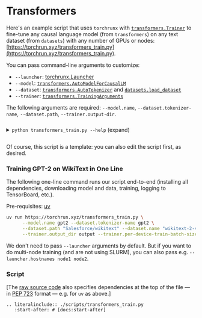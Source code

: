 # Transformers

Here's an example script that uses `torchrunx` with [`transformers.Trainer`](https://huggingface.co/docs/transformers/en/main_classes/trainer) to fine-tune any causal language model (from `transformers`) on any text dataset (from `datasets`) with any number of GPUs or nodes: [https://torchrun.xyz/transformers_train.py](https://torchrun.xyz/transformers_train.py).

You can pass command-line arguments to customize:
  - `--launcher`: [torchrunx.Launcher](../api.md#torchrunx.Launcher)
  - `--model`: [`transformers.AutoModelForCausalLM`](https://huggingface.co/docs/transformers/en/model_doc/auto#transformers.AutoModelForCausalLM)
  - `--dataset`: [`transformers.AutoTokenizer`](https://huggingface.co/docs/transformers/en/model_doc/auto#transformers.AutoTokenizer) and [`datasets.load_dataset`](https://huggingface.co/docs/datasets/en/package_reference/loading_methods#datasets.load_dataset)
  - `--trainer`: [`transformers.TrainingArguments`](https://huggingface.co/docs/transformers/en/main_classes/trainer#transformers.TrainingArguments)

The following arguments are required: `--model.name`, `--dataset.tokenizer-name`, `--dataset.path`, `--trainer.output-dir`.

<details>
  <summary><p style="display: inline-block;"><code class="docutils literal notranslate"><span class="pre">python transformers_train.py --help</span></code></p> (expand)</summary>

  ```{eval-rst}
  .. literalinclude:: ./scripts/transformers_help.txt
  ```
</details>

Of course, this script is a template: you can also edit the script first, as desired.

### Training GPT-2 on WikiText in One Line

The following one-line command runs our script end-to-end (installing all dependencies, downloading model and data, training, logging to TensorBoard, etc.).

Pre-requisites: [uv](https://docs.astral.sh/uv)

```bash
uv run https://torchrun.xyz/transformers_train.py \
      --model.name gpt2 --dataset.tokenizer-name gpt2 \
      --dataset.path "Salesforce/wikitext" --dataset.name "wikitext-2-v1" --dataset.split "train" --dataset.num-samples 80 \
      --trainer.output_dir output --trainer.per-device-train-batch-size 4 --trainer.report-to tensorboard
```

We don't need to pass `--launcher` arguments by default. But if you want to do multi-node training (and are not using SLURM), you can also pass e.g. `--launcher.hostnames node1 node2`.

### Script

[The [raw source code](https://torchrun.xyz/transformers_train.py) also specifies dependencies at the top of the file — in [PEP 723](https://peps.python.org/pep-0723) format — e.g. for `uv` as above.]

```{eval-rst}
.. literalinclude:: ./scripts/transformers_train.py
   :start-after: # [docs:start-after]
```
